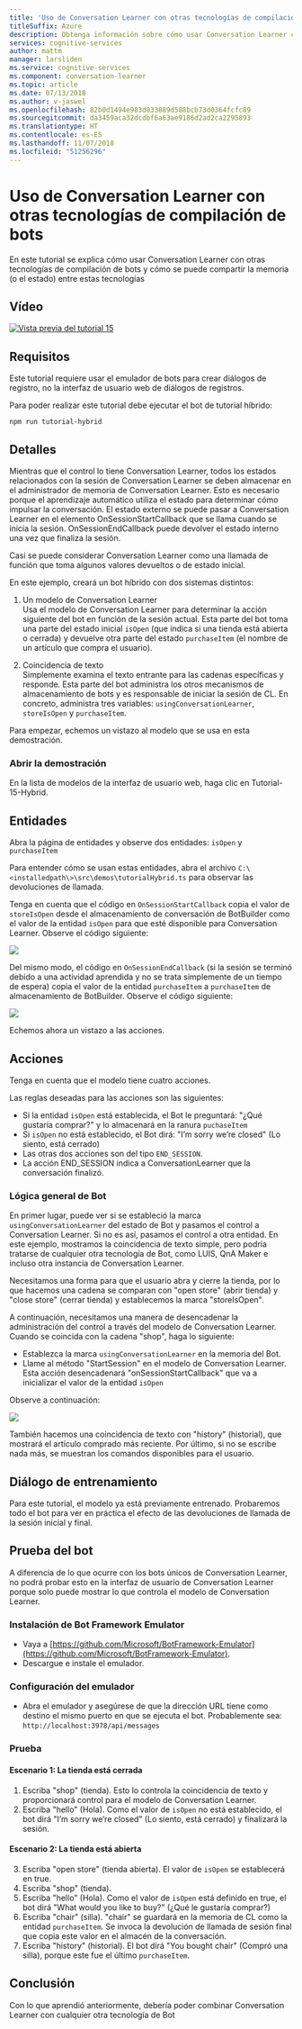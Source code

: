 ```yaml
---
title: 'Uso de Conversation Learner con otras tecnologías de compilación de bots: Microsoft Cognitive Services | Microsoft Docs'
titleSuffix: Azure
description: Obtenga información sobre cómo usar Conversation Learner con otras tecnologías de compilación de bots.
services: cognitive-services
author: mattm
manager: larsliden
ms.service: cognitive-services
ms.component: conversation-learner
ms.topic: article
ms.date: 07/13/2018
ms.author: v-jaswel
ms.openlocfilehash: 82b0d1494e983d033889d588bcb73d0364fcfc89
ms.sourcegitcommit: da3459aca32dcdbf6a63ae9186d2ad2ca2295893
ms.translationtype: HT
ms.contentlocale: es-ES
ms.lasthandoff: 11/07/2018
ms.locfileid: "51256296"
---
```

# <a name="how-to-use-conversation-learner-with-other-bot-building-technologies"></a>Uso de Conversation Learner con otras tecnologías de compilación de bots

En este tutorial se explica cómo usar Conversation Learner con otras tecnologías de compilación de bots y cómo se puede compartir la memoria (o el estado) entre estas tecnologías 

## <a name="video"></a>Vídeo

[![Vista previa del tutorial 15](https://aka.ms/cl-tutorial-15-preview)](https://aka.ms/blis-tutorial-15)

## <a name="requirements"></a>Requisitos
Este tutorial requiere usar el emulador de bots para crear diálogos de registro, no la interfaz de usuario web de diálogos de registros.  

Para poder realizar este tutorial debe ejecutar el bot de tutorial híbrido:

    npm run tutorial-hybrid

## <a name="details"></a>Detalles

Mientras que el control lo tiene Conversation Learner, todos los estados relacionados con la sesión de Conversation Learner se deben almacenar en el administrador de memoria de Conversation Learner. Esto es necesario porque el aprendizaje automático utiliza el estado para determinar cómo impulsar la conversación. El estado externo se puede pasar a Conversation Learner en el elemento OnSessionStartCallback que se llama cuando se inicia la sesión. OnSessionEndCallback puede devolver el estado interno una vez que finaliza la sesión.

Casi se puede considerar Conversation Learner como una llamada de función que toma algunos valores devueltos o de estado inicial.

En este ejemplo, creará un bot híbrido con dos sistemas distintos:
1. Un modelo de Conversation Learner <br />
Usa el modelo de Conversation Learner para determinar la acción siguiente del bot en función de la sesión actual.
Esta parte del bot toma una parte del estado inicial `isOpen` (que indica si una tienda está abierta o cerrada) y devuelve otra parte del estado `purchaseItem` (el nombre de un artículo que compra el usuario).

2. Coincidencia de texto <br />
Simplemente examina el texto entrante para las cadenas específicas y responde.
Esta parte del bot administra los otros mecanismos de almacenamiento de bots y es responsable de iniciar la sesión de CL. En concreto, administra tres variables: `usingConversationLearner`, `storeIsOpen` y `purchaseItem`.

Para empezar, echemos un vistazo al modelo que se usa en esta demostración.

### <a name="open-the-demo"></a>Abrir la demostración

En la lista de modelos de la interfaz de usuario web, haga clic en Tutorial-15-Hybrid.

## <a name="entities"></a>Entidades

Abra la página de entidades y observe dos entidades: `isOpen` y `purchaseItem`

Para entender cómo se usan estas entidades, abra el archivo `C:\<installedpath\>\src\demos\tutorialHybrid.ts` para observar las devoluciones de llamada.

Tenga en cuenta que el código en `OnSessionStartCallback` copia el valor de `storeIsOpen` desde el almacenamiento de conversación de BotBuilder como el valor de la entidad `isOpen` para que esté disponible para Conversation Learner. Observe el código siguiente:

![](../media/tutorial17_sessionstart.PNG)

Del mismo modo, el código en `OnSessionEndCallback` (si la sesión se terminó debido a una actividad aprendida y no se trata simplemente de un tiempo de espera) copia el valor de la entidad `purchaseItem` a `purchaseItem` de almacenamiento de BotBuilder. Observe el código siguiente:

![](../media/tutorial17_sessionend.PNG)

Echemos ahora un vistazo a las acciones.

## <a name="actions"></a>Acciones

Tenga en cuenta que el modelo tiene cuatro acciones.

Las reglas deseadas para las acciones son las siguientes:

- Si la entidad `isOpen` está establecida, el Bot le preguntará: "¿Qué gustaría comprar?" y lo almacenará en la ranura `puchaseItem`
- Si `isOpen` no está establecido, el Bot dirá: "I’m sorry we’re closed" (Lo siento, está cerrado)
- Las otras dos acciones son del tipo `END_SESSION`.
- La acción END_SESSION indica a ConversationLearner que la conversación finalizó.

### <a name="overall-bot-logic"></a>Lógica general de Bot

En primer lugar, puede ver si se estableció la marca `usingConversationLearner` del estado de Bot y pasamos el control a Conversation Learner. Si no es así, pasamos el control a otra entidad.  En este ejemplo, mostramos la coincidencia de texto simple, pero podría tratarse de cualquier otra tecnología de Bot, como LUIS, QnA Maker e incluso otra instancia de Conversation Learner.

Necesitamos una forma para que el usuario abra y cierre la tienda, por lo que hacemos una cadena se comparan con "open store" (abrir tienda) y "close store" (cerrar tienda) y establecemos la marca "storeIsOpen".

A continuación, necesitamos una manera de desencadenar la administración del control a través del modelo de Conversation Learner. Cuando se coincida con la cadena "shop", haga lo siguiente:
- Establezca la marca `usingConversationLearner` en la memoria del Bot.
- Llame al método "StartSession" en el modelo de Conversation Learner.  Esta acción desencadenará "onSessionStartCallback" que va a inicializar el valor de la entidad `isOpen`

Observe a continuación:

![](../media/tutorial17_useConversationLearner.PNG)

También hacemos una coincidencia de texto con "history" (historial), que mostrará el artículo comprado más reciente.
Por último, si no se escribe nada más, se muestran los comandos disponibles para el usuario.

## <a name="train-dialog"></a>Diálogo de entrenamiento

Para este tutorial, el modelo ya está previamente entrenado.  Probaremos todo el bot para ver en práctica el efecto de las devoluciones de llamada de la sesión inicial y final.

## <a name="testing-the-bot"></a>Prueba del bot

A diferencia de lo que ocurre con los bots únicos de Conversation Learner, no podrá probar esto en la interfaz de usuario de Conversation Learner porque solo puede mostrar lo que controla el modelo de Conversation Learner.

### <a name="install-the-bot-framework-emulator"></a>Instalación de Bot Framework Emulator

- Vaya a [https://github.com/Microsoft/BotFramework-Emulator](https://github.com/Microsoft/BotFramework-Emulator).
- Descargue e instale el emulador.

### <a name="configure-the-emulator"></a>Configuración del emulador

- Abra el emulador y asegúrese de que la dirección URL tiene como destino el mismo puerto en que se ejecuta el bot. Probablemente sea: `http://localhost:3978/api/messages`

### <a name="test"></a>Prueba 

#### <a name="scenario-1-store-is-closed"></a>Escenario 1: La tienda está cerrada
1. Escriba "shop" (tienda). Esto lo controla la coincidencia de texto y proporcionará control para el modelo de Conversation Learner.
2. Escriba "hello" (Hola).  Como el valor de `isOpen` no está establecido, el bot dirá "I’m sorry we’re closed" (Lo siento, está cerrado) y finalizará la sesión.

#### <a name="scenario-2-store-is-open"></a>Escenario 2: La tienda está abierta
3. Escriba "open store" (tienda abierta).  El valor de `isOpen` se establecerá en true.
4. Escriba "shop" (tienda).
5. Escriba "hello" (Hola).  Como el valor de `isOpen` está definido en true, el bot dirá "What would you like to buy?" (¿Qué le gustaría comprar?)
6. Escriba "chair" (silla). "chair" se guardará en la memoria de CL como la entidad `purchaseItem`. Se invoca la devolución de llamada de sesión final que copia este valor en el almacén de la conversación.
7. Escriba "history" (historial).  El bot dirá "You bought chair" (Compró una silla), porque este fue el último `purchaseItem`.

## <a name="conclusion"></a>Conclusión

Con lo que aprendió anteriormente, debería poder combinar Conversation Learner con cualquier otra tecnología de Bot
